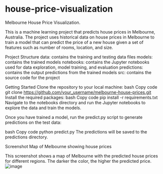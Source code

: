 # house-price-visualization
Melbourne House Price Visualization.

This is a machine learning project that predicts house prices in Melbourne, Australia. The project uses historical data on house prices in Melbourne to train a model that can predict the price of a new house given a set of features such as number of rooms, location, and size.

Project Structure
data: contains the training and testing data files
models: contains the trained models
notebooks: contains the Jupyter notebooks used for data exploration, model training, and evaluation
predictions: contains the output predictions from the trained models
src: contains the source code for the project

Getting Started
Clone the repository to your local machine:
bash
Copy code
git clone https://github.com/your_username/melbourne-house-prices.git
Install the required packages:
bash
Copy code
pip install -r requirements.txt
Navigate to the notebooks directory and run the Jupyter notebooks to explore the data and train the models.

Once you have trained a model, run the predict.py script to generate predictions on the test data:

bash
Copy code
python predict.py
The predictions will be saved to the predictions directory.

Screenshot
Map of Melbourne showing house prices

This screenshot shows a map of Melbourne with the predicted house prices for different regions. The darker the color, the higher the predicted price.
![image](https://user-images.githubusercontent.com/83301253/229288373-ea7833a1-5818-46f1-904d-3e3ec7056108.png)
